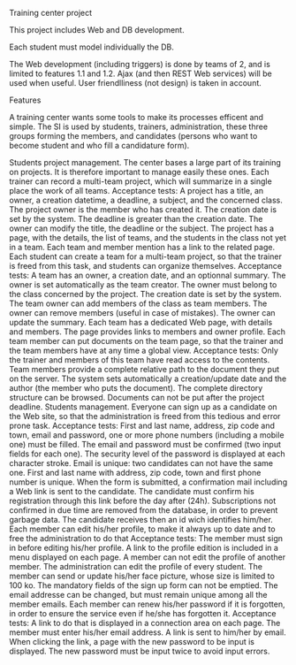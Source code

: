 Training center project

This project includes Web and DB development.

Each student must model individually the DB.

The Web development (including triggers) is done by teams of 2, and is limited to features 1.1 and 1.2. Ajax (and then REST Web services) will be used when useful. User friendlliness (not design) is taken in account.

Features

A training center wants some tools to make its processes efficent and simple. The SI is used by students, trainers, administration, these three groups forming the members, and candidates (persons who want to become student and who fill a candidature form).

Students project management.
The center bases a large part of its training on projects. It is therefore important to manage easily these ones.
Each trainer can record a multi-team project, which will summarize in a single place the work of all teams.
Acceptance tests:
A project has a title, an owner, a creation datetime, a deadline, a subject, and the concerned class.
The project owner is the member who has created it.
The creation date is set by the system.
The deadline is greater than the creation date.
The owner can modify the title, the deadline or the subject.
The project has a page, with the details, the list of teams, and the students in the class not yet in a team.
Each team and member mention has a link to the related page.
Each student can create a team for a multi-team project, so that the trainer is freed from this task, and students can organize themselves.
Acceptance tests:
A team has an owner, a creation date, and an optionnal summary.
The owner is set automatically as the team creator.
The owner must belong to the class concerned by the project.
The creation date is set by the system.
The team owner can add members of the class as team members.
The owner can remove members (useful in case of mistakes).
The owner can update the summary.
Each team has a dedicated Web page, with details and members.
The page provides links to members and owner profile.
Each team member can put documents on the team page, so that the trainer and the team members have at any time a global view.
Acceptance tests:
Only the trainer and members of this team have read access to the contents.
Team members provide a complete relative path to the document they put on the server.
The system sets automatically a creation/update date and the author (the member who puts the document).
The complete directory structure can be browsed.
Documents can not be put after the project deadline.
Students management.
Everyone can sign up as a candidate on the Web site, so that the administration is freed from this tedious and error prone task.
Acceptance tests:
First and last name, address, zip code and town, email and password, one or more phone numbers (including a mobile one) must be filled.
The email and password must be confirmed (two input fields for each one).
The security level of the password is displayed at each character stroke.
Email is unique: two candidates can not have the same one.
First and last name with address, zip code, town and first phone number is unique.
When the form is submitted, a confirmation mail including a Web link is sent to the candidate.
The candidate must confirm his registration through this link before the day after (24h).
Subscriptions not confirmed in due time are removed from the database, in order to prevent garbage data.
The candidate receives then an id wich identifies him/her.
Each member can edit his/her profile, to make it always up to date and to free the administration to do that
Acceptance tests:
The member must sign in before editing his/her profile.
A link to the profile edition is included in a menu displayed on each page.
A member can not edit the profile of another member.
The administration can edit the profile of every student.
The member can send or update his/her face picture, whose size is limited to 100 ko.
The mandatory fields of the sign up form can not be emptied.
The email addresse can be changed, but must remain unique among all the member emails.
Each member can renew his/her password if it is forgotten, in order to ensure the service even if he/she has forgotten it.
Acceptance tests:
A link to do that is displayed in a connection area on each page.
The member must enter his/her email address.
A link is sent to him/her by email.
When clicking the link, a page with the new password to be input is displayed.
The new password must be input twice to avoid input errors.

